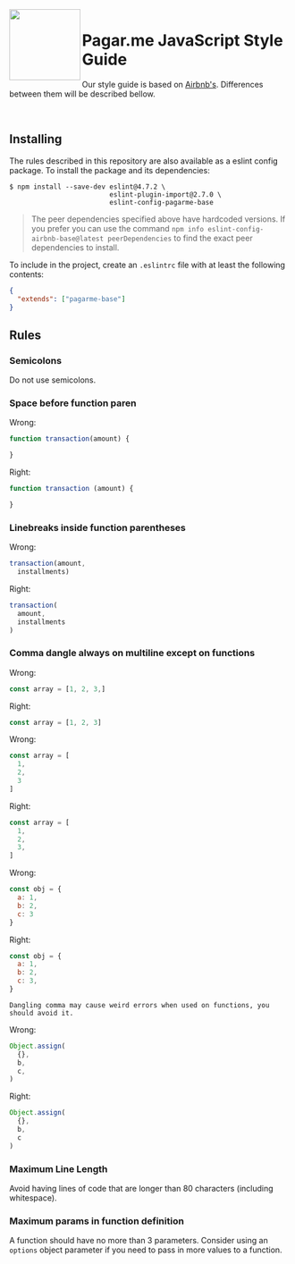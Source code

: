 <img src="https://avatars1.githubusercontent.com/u/3846050?v=4&s=200" width="127px" height="127px" align="left"/>

# Pagar.me JavaScript Style Guide

Our style guide is based on [Airbnb's](https://github.com/airbnb/javascript). Differences between them will be described bellow.

<br>

## Installing

The rules described in this repository are also available as a eslint
config package. To install the package and its dependencies:

```shell
$ npm install --save-dev eslint@4.7.2 \
                         eslint-plugin-import@2.7.0 \
                         eslint-config-pagarme-base
```

> The peer dependencies specified above have hardcoded versions.
> If you prefer you can use the command
> `npm info eslint-config-airbnb-base@latest peerDependencies`
> to find the exact peer dependencies to install.

To include in the project, create an `.eslintrc` file with at least the
following contents:

```json
{
  "extends": ["pagarme-base"]
}
```

## Rules

### Semicolons

Do not use semicolons.

### Space before function paren

Wrong:
```js
function transaction(amount) {

}
```

Right:
```js
function transaction (amount) {

}
```

### Linebreaks inside function parentheses

Wrong:
```js
transaction(amount,
  installments)
```

Right:
```js
transaction(
  amount,
  installments
)
```

### Comma dangle always on multiline except on functions

Wrong:
```js
const array = [1, 2, 3,]
```

Right:
```js
const array = [1, 2, 3]
```

Wrong:
```js
const array = [
  1,
  2,
  3
]
```

Right:
```js
const array = [
  1,
  2,
  3,
]
```

Wrong:
```js
const obj = {
  a: 1,
  b: 2,
  c: 3
}
```

Right:
```js
const obj = {
  a: 1,
  b: 2,
  c: 3,
}
```

`Dangling comma may cause weird errors when used on functions, you should avoid it.`

Wrong:
```js
Object.assign(
  {},
  b,
  c,
)
```

Right:
```js
Object.assign(
  {},
  b,
  c
)
```

### Maximum Line Length

Avoid having lines of code that are longer than 80 characters (including
whitespace).


### Maximum params in function definition

A function should have no more than 3 parameters. Consider using an `options` object
parameter if you need to pass in more values to a function.
